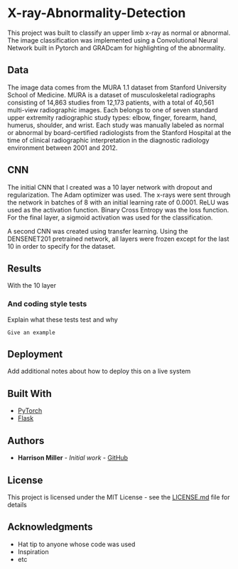 # X-ray-Abnormality-Detection
This project was built to classify an upper limb x-ray as normal or abnormal.  The image classification was implemented using a Convolutional Neural Network built in Pytorch and GRADcam for highlighting of the abnormality.  

## Data

The image data comes from the MURA 1.1 dataset from Stanford University School of Medicine. MURA is a dataset of musculoskeletal radiographs consisting of 14,863 studies from 12,173 patients, with a total of 40,561 multi-view radiographic images. Each belongs to one of seven standard upper extremity radiographic study types: elbow, finger, forearm, hand, humerus, shoulder, and wrist. Each study was manually labeled as normal or abnormal by board-certified radiologists from the Stanford Hospital at the time of clinical radiographic interpretation in the diagnostic radiology environment between 2001 and 2012.


## CNN

The initial CNN that I created was a 10 layer network with dropout and regularization.  The Adam optimizer was used.  The x-rays were sent through the network in batches of 8 with an initial learning rate of 0.0001. ReLU was used as the activation function.  Binary Cross Entropy was the loss function.  For the final layer, a sigmoid activation was used for the classification.

A second CNN was created using transfer learning. Using the DENSENET201 pretrained network, all layers were frozen except for the last 10 in order to specify for the dataset.

## Results
With the 10 layer




### And coding style tests

Explain what these tests test and why

```
Give an example
```

## Deployment

Add additional notes about how to deploy this on a live system

## Built With

* [PyTorch](http://pytorch.org)
* [Flask](https://flask.palletsprojects.com/en/1.1.x/)
<!-- * [Heroku](https://www.heroku.com) -->


## Authors

* **Harrison Miller** - *Initial work* - [GitHub](https://github.com/harrisonmiller13)


## License

This project is licensed under the MIT License - see the [LICENSE.md](LICENSE.md) file for details

## Acknowledgments

* Hat tip to anyone whose code was used
* Inspiration
* etc